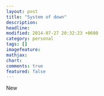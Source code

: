 ```yaml
---
layout: post
title: "System of down"
description: 
headline: 
modified: 2014-07-27 20:32:23 +0600
category: personal
tags: []
imagefeature: 
mathjax: 
chart: 
comments: true
featured: false
---
```

New